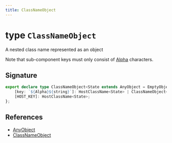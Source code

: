 ```yaml
---
title: ClassNameObject
---
```


# type `ClassNameObject`

A nested class name represented as an object



Note that sub-component keys must only consist of [Alpha](alpha) characters.



## Signature


```typescript
export declare type ClassNameObject<State extends AnyObject = EmptyObject> = {
    [key: `${Alpha}${string}`]: HostClassName<State> | ClassNameObject<any>;
    [HOST_KEY]: HostClassName<State>;
};
```
## References

-  [AnyObject](any-object)
-  [ClassNameObject](class-name-object)